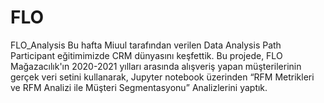 # FLO
FLO_Analysis
Bu hafta Miuul tarafından verilen  Data Analysis Path Participant eğitimimizde  CRM dünyasını keşfettik.
Bu projede, FLO Mağazacılık'ın 2020-2021 yılları arasında alışveriş yapan müşterilerinin gerçek veri setini kullanarak,
Jupyter notebook üzerinden “RFM Metrikleri ve RFM Analizi ile Müşteri Segmentasyonu” Analizlerini yaptık.
